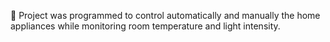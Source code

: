	Project was programmed to control automatically and manually the home appliances while monitoring room temperature and light intensity.